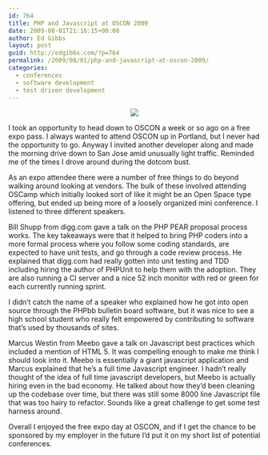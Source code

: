 ```yaml
---
id: 764
title: PHP and Javascript at OSCON 2009
date: 2009-08-01T21:16:15+00:00
author: Ed Gibbs
layout: post
guid: http://edgibbs.com/?p=764
permalink: /2009/08/01/php-and-javascript-at-oscon-2009/
categories:
  - conferences
  - software development
  - test driven development
---
```

<div align="center">
  <img src="http://edgibbs.com/images/badges_oscon_2009.jpg" /><br /> <!-- http://www.flickr.com/photos/fallenpegasus/3747675184/ -->
</div>

I took an opportunity to head down to OSCON a week or so ago on a free expo pass. I always wanted to attend OSCON up in Portland, but I never had the opportunity to go. Anyway I invited another developer along and made the morning drive down to San Jose amid unusually light traffic. Reminded me of the times I drove around during the dotcom bust. 

As an expo attendee there were a number of free things to do beyond walking around looking at vendors. The bulk of these involved attending OSCamp which initially looked sort of like it might be an Open Space type offering, but ended up being more of a loosely organized mini conference. I listened to three different speakers.

Bill Shupp from digg.com gave a talk on the PHP PEAR proposal process works. The key takeaways were that it helped to bring PHP coders into a more formal process where you follow some coding standards, are expected to have unit tests, and go through a code review process. He explained that digg.com had really gotten into unit testing and TDD including hiring the author of PHPUnit to help them with the adoption. They are also running a CI server and a nice 52 inch monitor with red or green for each currently running sprint. 

I didn&#8217;t catch the name of a speaker who explained how he got into open source through the PHPbb bulletin board software, but it was nice to see a high school student who really felt empowered by contributing to software that&#8217;s used by thousands of sites.

Marcus Westin from Meebo gave a talk on Javascript best practices which included a mention of HTML 5. It was compelling enough to make me think I should look into it. Meebo is essentially a giant javascript application and Marcus explained that he&#8217;s a full time Javascript engineer. I hadn&#8217;t really thought of the idea of full time javascript developers, but Meebo is actually hiring even in the bad economy. He talked about how they&#8217;d been cleaning up the codebase over time, but there was still some 8000 line Javascript file that was too hairy to refactor. Sounds like a great challenge to get some test harness around.

Overall I enjoyed the free expo day at OSCON, and if I get the chance to be sponsored by my employer in the future I&#8217;d put it on my short list of potential conferences.